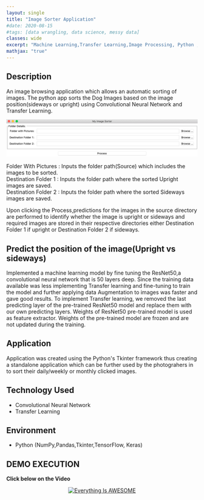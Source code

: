 ```yaml
---
layout: single
title: "Image Sorter Application"
#date: 2020-08-15
#tags: [data wrangling, data science, messy data]
classes: wide
excerpt: "Machine Learning,Transfer Learning,Image Processing, Python ,App Dvelopment"
mathjax: "true"
---
```

## Description
An image browsing application which allows an automatic sorting of images. The python app sorts the Dog Images based on the image position(sideways or upright) using Convolutional Neural Network and Transfer Learning.

![alt text](/images/Image_Sorter_App/App-UI-Screenshot.png)

Folder With Pictures : Inputs the folder path(Source) which includes the images to be sorted.<br>
Destination Folder 1 : Inputs the folder path where the sorted Upright images are saved.<br>
Destination Folder 2 : Inputs the folder path where the sorted Sideways images are saved.<br>

Upon clicking the Process,predictions for the images in the source directory are performed to identify whether the image is upright or sideways and required images are stored in their respective directories either Destination Folder 1 if upright or Destination Folder 2 if sideways.

## Predict the position of the image(Upright vs sideways)
Implemented a machine learning model by fine tuning the ResNet50,a convolutional neural network that is 50 layers deep. Since the training data available was less implementing Transfer learning and fine-tuning to train the model and further applying data Augmentation to images was faster and gave good results. To implement Transfer learning, we removed the last predicting layer of the pre-trained ResNet50 model and replace them with our own predicting layers. Weights of ResNet50 pre-trained model is used as feature extractor. Weights of the pre-trained model are frozen and are not updated during the training.

## Application
Application was created using the Python's Tkinter framework thus creating a standalone application which can be further used by the photograhers in to sort their daily/weekly or monthly clicked images.

## Technology Used
 - Convolutional Neural Network 
 - Transfer Learning        

## Environment 
 - Python (NumPy,Pandas,Tkinter,TensorFlow, Keras)

## DEMO EXECUTION
**Click below on the Video**<br>
<div align="center">
      <a href="https://youtu.be/Naf5__i5vDU">
     <img 
      src="https://img.youtube.com/vi/Naf5__i5vDU/0.jpg" 
      alt="Everything Is AWESOME" 
      style="width:50%;">
      </a>
    </div>


